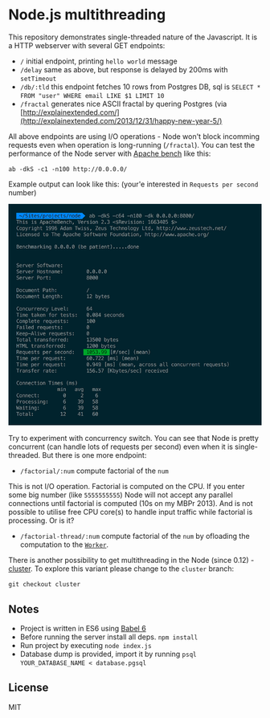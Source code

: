# Node.js multithreading

This repository demonstrates single-threaded nature of the Javascript. It is a HTTP webserver with several GET endpoints:

- `/` initial endpoint, printing `hello world` message
- `/delay` same as above, but response is delayed by 200ms with `setTimeout`
- `/db/:tld` this endpoint fetches 10 rows from Postgres DB, sql is `SELECT * FROM "user" WHERE email LIKE $1 LIMIT 10`
- `/fractal` generates nice ASCII fractal by quering Postgres (via [http://explainextended.com/](http://explainextended.com/2013/12/31/happy-new-year-5/)

All above endpoints are using I/O operations - Node won't block incomming requests even when operation is long-running (`/fractal`). You can test the performance of the Node server with [Apache bench](https://httpd.apache.org/docs/2.2/programs/ab.html) like this:

```
ab -dkS -c1 -n100 http://0.0.0.0/
```

Example output can look like this: (your'e interested in `Requests per second` number)

![ab screenshot](ab-screenshot.png)

Try to experiment with concurrency switch. You can see that Node is pretty concurrent (can handle lots of requests per second) even when it is single-threaded. But there is one more endpoint:

- `/factorial/:num` compute factorial of the `num`

This is not I/O operation. Factorial is computed on the CPU. If you enter some big number (like `5555555555`) Node will not accept any parallel connections until factorial is computed (10s on my MBPr 2013). And is not possible to utilise free CPU core(s) to handle input traffic while factorial is processing. Or is it?

- `/factorial-thread/:num` compute factorial of the `num` by ofloading the computation to the [`Worker`](https://github.com/audreyt/node-webworker-threads#worker).

There is another possibility to get multithreading in the Node (since 0.12) - [cluster](https://nodejs.org/dist/v4.2.3/docs/api/cluster.html). To explore this variant please change to the `cluster` branch:

```
git checkout cluster
```

## Notes

- Project is written in ES6 using [Babel 6](https://babeljs.io/blog/2015/10/29/6.0.0/)
- Before running the server install all deps. `npm install`
- Run project by executing `node index.js`
- Database dump is provided, import it by running `psql YOUR_DATABASE_NAME < database.pgsql`

## License
MIT
